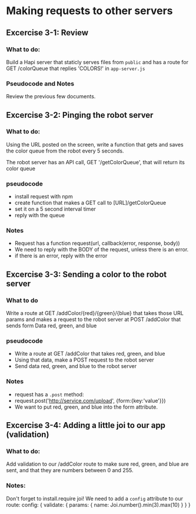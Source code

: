# Making requests to other servers

## Excercise 3-1: Review

### What to do:

Build a Hapi server that staticly serves files from `public` and has a
route for GET /colorQueue that replies 'COLORS!' in `app-server.js`

### Pseudocode and Notes

Review the previous few documents. 

## Excercise 3-2: Pinging the robot server

### What to do:

Using the URL posted on the screen, write a function that gets and saves
the color queue from the robot every 5 seconds.

The robot server has an API call, GET '/getColorQueue', that will return
its color queue

### pseudocode

* install request with npm
* create function that makes a GET call to [URL]/getColorQueue
* set it on a 5 second interval timer
* reply with the queue

### Notes

* Request has a function request(url, callback(error, response, body))
* We need to reply with the BODY of the request, unless there is an error.
* if there is an error, reply with the error

## Excercise 3-3: Sending a color to the robot server

### What to do

Write a route at GET /addColor/{red}/{green}/{blue} that takes those URL params and makes a request to the robot server at POST /addColor that sends form Data red, green, and blue

### pseudocode

* Write a route at GET /addColor that takes red, green, and blue
* Using that data, make a POST request to the robot server
* Send data red, green, and blue to the robot server

### Notes

* request has a `.post` method:
* request.post('http://service.com/upload', {form:{key:'value'}})
* We want to put red, green, and blue into the form attribute.

## Excercise 3-4: Adding a little joi to our app (validation)

### What to do:

Add validation to our /addColor route to make sure red, green, and blue are sent, and that they are numbers between 0 and 255.

### Notes:

Don't forget to install.require joi!
We need to add a `config` attribute to our route:
    config: {
        validate: {
            params: {
                name: Joi.number().min(3).max(10)
            }
        }
    }

